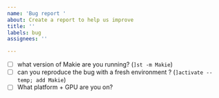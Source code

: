 ```yaml
---
name: 'Bug report '
about: Create a report to help us improve
title: ''
labels: bug
assignees: ''

---
```


- [ ] what version of Makie are you running? (`]st -m Makie`)
- [ ] can you reproduce the bug with a fresh environment ? (`]activate --temp; add Makie`)
- [ ] What platform + GPU are you on?
